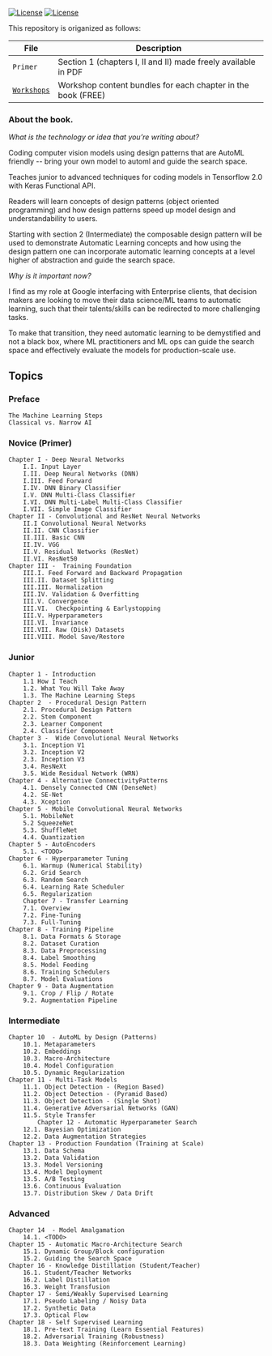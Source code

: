 [![License](https://img.shields.io/badge/License-Apache%202.0-blue.svg)](LICENSE)
[![License](https://i.creativecommons.org/l/by/4.0/80x15.png)](LICENSE)



This repository is origanized as follows:

|File       | Description|
|-----------|------------|
| `Primer` | Section 1 (chapters I, II and II) made freely available in PDF|
| [`Workshops`](Workshops) |Workshop content bundles for each chapter in the book (FREE)|

### About the book.

*What is the technology or idea that you’re writing about?*

Coding computer vision models using design patterns that are AutoML friendly -- bring your own model to automl and guide the search space.

Teaches junior to advanced techniques for coding models in Tensorflow 2.0 with Keras Functional API.

Readers will learn concepts of design patterns (object oriented programming) and how design patterns speed up model design and understandability to users.

Starting with section 2 (Intermediate) the composable design pattern will be used to demonstrate Automatic Learning concepts and how using the design pattern one can incorporate automatic learning concepts at a level higher of abstraction and guide the search space.

*Why is it important now?*

 I find as my role at Google interfacing with Enterprise clients, that decision makers are looking to move their data science/ML teams to automatic learning, such that their talents/skills can be redirected to more challenging tasks.

To make that transition, they need automatic learning to be demystified and not a black box, where ML practitioners and ML ops can guide the search space and effectively evaluate the models for production-scale use.


## Topics

### Preface
	The Machine Learning Steps
	Classical vs. Narrow AI

### Novice (Primer)
	Chapter I - Deep Neural Networks
		I.I. Input Layer
		I.II. Deep Neural Networks (DNN)
		I.III. Feed Forward
		I.IV. DNN Binary Classifier
		I.V. DNN Multi-Class Classifier
		I.VI. DNN Multi-Label Multi-Class Classifier
		I.VII. Simple Image Classifier
	Chapter II - Convolutional and ResNet Neural Networks
		II.I Convolutional Neural Networks
		II.II. CNN Classifier
		II.III. Basic CNN
		II.IV. VGG
		II.V. Residual Networks (ResNet)
		II.VI. ResNet50
	Chapter III -  Training Foundation
		III.I. Feed Forward and Backward Propagation
		III.II. Dataset Splitting
		III.III. Normalization
		III.IV. Validation & Overfitting
		III.V. Convergence
		III.VI.  Checkpointing & Earlystopping
		III.V. Hyperparameters
		III.VI. Invariance
		III.VII. Raw (Disk) Datasets
		III.VIII. Model Save/Restore

### Junior
	Chapter 1 - Introduction
		1.1 How I Teach
		1.2. What You Will Take Away
		1.3. The Machine Learning Steps
	Chapter 2  - Procedural Design Pattern
		2.1. Procedural Design Pattern
		2.2. Stem Component
		2.3. Learner Component
		2.4. Classifier Component
 	Chapter 3 -  Wide Convolutional Neural Networks
		3.1. Inception V1
 		3.2. Inception V2
		2.3. Inception V3
		3.4. ResNeXt
		3.5. Wide Residual Network (WRN)
	Chapter 4 - Alternative ConnectivityPatterns
		4.1. Densely Connected CNN (DenseNet)
 		4.2. SE-Net
		4.3. Xception
	Chapter 5 - Mobile Convolutional Neural Networks
		5.1. MobileNet
		5.2 SqueezeNet
		5.3. ShuffleNet
		4.4. Quantization
	Chapter 5 - AutoEncoders
		5.1. <TODO>
	Chapter 6 - Hyperparameter Tuning
		6.1. Warmup (Numerical Stability)
		6.2. Grid Search
		6.3. Random Search
		6.4. Learning Rate Scheduler
		6.5. Regularization
        Chapter 7 - Transfer Learning
		7.1. Overview
		7.2. Fine-Tuning
		7.3. Full-Tuning
	Chapter 8 - Training Pipeline
		8.1. Data Formats & Storage
 		8.2. Dataset Curation
		8.3. Data Preprocessing
		8.4. Label Smoothing
 		8.5. Model Feeding
		8.6. Training Schedulers
		8.7. Model Evaluations
	Chapter 9 - Data Augmentation
		9.1. Crop / Flip / Rotate
		9.2. Augmentation Pipeline


### Intermediate

	Chapter 10  - AutoML by Design (Patterns)
		10.1. Metaparameters
		10.2. Embeddings
		10.3. Macro-Architecture
		10.4. Model Configuration
		10.5. Dynamic Regularization
	Chapter 11 - Multi-Task Models
		11.1. Object Detection - (Region Based)
		11.2. Object Detection - (Pyramid Based)
		11.3. Object Detection - (Single Shot)
		11.4. Generative Adversarial Networks (GAN)
		11.5. Style Transfer
            Chapter 12 - Automatic Hyperparameter Search
		12.1. Bayesian Optimization
		12.2. Data Augmentation Strategies
	Chapter 13 - Production Foundation (Training at Scale)
		13.1. Data Schema
		13.2. Data Validation
		13.3. Model Versioning
		13.4. Model Deployment
		13.5. A/B Testing
		13.6. Continuous Evaluation
		13.7. Distribution Skew / Data Drift

### Advanced

	Chapter 14  - Model Amalgamation
		14.1. <TODO>
	Chapter 15 - Automatic Macro-Architecture Search
		15.1. Dynamic Group/Block configuration
		15.2. Guiding the Search Space
	Chapter 16 - Knowledge Distillation (Student/Teacher)
		16.1. Student/Teacher Networks
		16.2. Label Distillation
		16.3. Weight Transfusion
	Chapter 17 - Semi/Weakly Supervised Learning
		17.1. Pseudo Labeling / Noisy Data
		17.2. Synthetic Data
		17.3. Optical Flow
	Chapter 18 - Self Supervised Learning
		18.1. Pre-text Training (Learn Essential Features)
		18.2. Adversarial Training (Robustness)
		18.3. Data Weighting (Reinforcement Learning)
